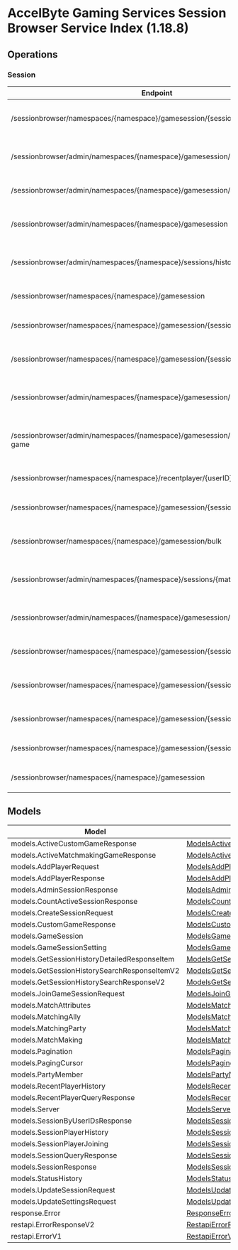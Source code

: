 [//]: # (<< Code generated. DO NOT EDIT!)

[//]: # (<< template file: doc-index.j2)

# AccelByte Gaming Services Session Browser Service Index (1.18.8)


## Operations

### Session
| Endpoint | Method | ID | Deprecated | Class | Wrapper | Example |
|---|---|---|---|---|---|---|
| /sessionbrowser/namespaces/{namespace}/gamesession/{sessionID}/player | POST | AddPlayerToSession | `false` | [AddPlayerToSession](../../src/services/sessionbrowser/accelbyte_py_sdk/api/sessionbrowser/operations/session/add_player_to_session.py) | [add_player_to_session](../../src/services/sessionbrowser/accelbyte_py_sdk/api/sessionbrowser/wrappers/_session.py) | [accelbyte_py_sdk_cli sessionbrowser-add-player-to-session](../../samples/cli/accelbyte_py_sdk_cli/sessionbrowser/_add_player_to_session.py) |
| /sessionbrowser/admin/namespaces/{namespace}/gamesession/{sessionID} | DELETE | AdminDeleteSession | `false` | [AdminDeleteSession](../../src/services/sessionbrowser/accelbyte_py_sdk/api/sessionbrowser/operations/session/admin_delete_session.py) | [admin_delete_session](../../src/services/sessionbrowser/accelbyte_py_sdk/api/sessionbrowser/wrappers/_session.py) | [accelbyte_py_sdk_cli sessionbrowser-admin-delete-session](../../samples/cli/accelbyte_py_sdk_cli/sessionbrowser/_admin_delete_session.py) |
| /sessionbrowser/admin/namespaces/{namespace}/gamesession/{sessionID} | GET | AdminGetSession | `false` | [AdminGetSession](../../src/services/sessionbrowser/accelbyte_py_sdk/api/sessionbrowser/operations/session/admin_get_session.py) | [admin_get_session](../../src/services/sessionbrowser/accelbyte_py_sdk/api/sessionbrowser/wrappers/_session.py) | [accelbyte_py_sdk_cli sessionbrowser-admin-get-session](../../samples/cli/accelbyte_py_sdk_cli/sessionbrowser/_admin_get_session.py) |
| /sessionbrowser/admin/namespaces/{namespace}/gamesession | GET | AdminQuerySession | `false` | [AdminQuerySession](../../src/services/sessionbrowser/accelbyte_py_sdk/api/sessionbrowser/operations/session/admin_query_session.py) | [admin_query_session](../../src/services/sessionbrowser/accelbyte_py_sdk/api/sessionbrowser/wrappers/_session.py) | [accelbyte_py_sdk_cli sessionbrowser-admin-query-session](../../samples/cli/accelbyte_py_sdk_cli/sessionbrowser/_admin_query_session.py) |
| /sessionbrowser/admin/namespaces/{namespace}/sessions/history/search | GET | AdminSearchSessionsV2 | `false` | [AdminSearchSessionsV2](../../src/services/sessionbrowser/accelbyte_py_sdk/api/sessionbrowser/operations/session/admin_search_sessions_v2.py) | [admin_search_sessions_v2](../../src/services/sessionbrowser/accelbyte_py_sdk/api/sessionbrowser/wrappers/_session.py) | [accelbyte_py_sdk_cli sessionbrowser-admin-search-sessions-v2](../../samples/cli/accelbyte_py_sdk_cli/sessionbrowser/_admin_search_sessions_v2.py) |
| /sessionbrowser/namespaces/{namespace}/gamesession | POST | CreateSession | `false` | [CreateSession](../../src/services/sessionbrowser/accelbyte_py_sdk/api/sessionbrowser/operations/session/create_session.py) | [create_session](../../src/services/sessionbrowser/accelbyte_py_sdk/api/sessionbrowser/wrappers/_session.py) | [accelbyte_py_sdk_cli sessionbrowser-create-session](../../samples/cli/accelbyte_py_sdk_cli/sessionbrowser/_create_session.py) |
| /sessionbrowser/namespaces/{namespace}/gamesession/{sessionID} | DELETE | DeleteSession | `false` | [DeleteSession](../../src/services/sessionbrowser/accelbyte_py_sdk/api/sessionbrowser/operations/session/delete_session.py) | [delete_session](../../src/services/sessionbrowser/accelbyte_py_sdk/api/sessionbrowser/wrappers/_session.py) | [accelbyte_py_sdk_cli sessionbrowser-delete-session](../../samples/cli/accelbyte_py_sdk_cli/sessionbrowser/_delete_session.py) |
| /sessionbrowser/namespaces/{namespace}/gamesession/{sessionID}/localds | DELETE | DeleteSessionLocalDS | `false` | [DeleteSessionLocalDS](../../src/services/sessionbrowser/accelbyte_py_sdk/api/sessionbrowser/operations/session/delete_session_local_ds.py) | [delete_session_local_ds](../../src/services/sessionbrowser/accelbyte_py_sdk/api/sessionbrowser/wrappers/_session.py) | [accelbyte_py_sdk_cli sessionbrowser-delete-session-local-ds](../../samples/cli/accelbyte_py_sdk_cli/sessionbrowser/_delete_session_local_ds.py) |
| /sessionbrowser/admin/namespaces/{namespace}/gamesession/active/custom-game | GET | GetActiveCustomGameSessions | `false` | [GetActiveCustomGameSessions](../../src/services/sessionbrowser/accelbyte_py_sdk/api/sessionbrowser/operations/session/get_active_custom_game__cd6755.py) | [get_active_custom_game_sessions](../../src/services/sessionbrowser/accelbyte_py_sdk/api/sessionbrowser/wrappers/_session.py) | [accelbyte_py_sdk_cli sessionbrowser-get-active-custom-game-sessions](../../samples/cli/accelbyte_py_sdk_cli/sessionbrowser/_get_active_custom_game_sessions.py) |
| /sessionbrowser/admin/namespaces/{namespace}/gamesession/active/matchmaking-game | GET | GetActiveMatchmakingGameSessions | `false` | [GetActiveMatchmakingGameSessions](../../src/services/sessionbrowser/accelbyte_py_sdk/api/sessionbrowser/operations/session/get_active_matchmaking__0b8050.py) | [get_active_matchmaking_game_sessions](../../src/services/sessionbrowser/accelbyte_py_sdk/api/sessionbrowser/wrappers/_session.py) | [accelbyte_py_sdk_cli sessionbrowser-get-active-matchmaking-game-sessions](../../samples/cli/accelbyte_py_sdk_cli/sessionbrowser/_get_active_matchmaking_game_sessions.py) |
| /sessionbrowser/namespaces/{namespace}/recentplayer/{userID} | GET | GetRecentPlayer | `false` | [GetRecentPlayer](../../src/services/sessionbrowser/accelbyte_py_sdk/api/sessionbrowser/operations/session/get_recent_player.py) | [get_recent_player](../../src/services/sessionbrowser/accelbyte_py_sdk/api/sessionbrowser/wrappers/_session.py) | [accelbyte_py_sdk_cli sessionbrowser-get-recent-player](../../samples/cli/accelbyte_py_sdk_cli/sessionbrowser/_get_recent_player.py) |
| /sessionbrowser/namespaces/{namespace}/gamesession/{sessionID} | GET | GetSession | `false` | [GetSession](../../src/services/sessionbrowser/accelbyte_py_sdk/api/sessionbrowser/operations/session/get_session.py) | [get_session](../../src/services/sessionbrowser/accelbyte_py_sdk/api/sessionbrowser/wrappers/_session.py) | [accelbyte_py_sdk_cli sessionbrowser-get-session](../../samples/cli/accelbyte_py_sdk_cli/sessionbrowser/_get_session.py) |
| /sessionbrowser/namespaces/{namespace}/gamesession/bulk | GET | GetSessionByUserIDs | `false` | [GetSessionByUserIDs](../../src/services/sessionbrowser/accelbyte_py_sdk/api/sessionbrowser/operations/session/get_session_by_user_i_ds.py) | [get_session_by_user_i_ds](../../src/services/sessionbrowser/accelbyte_py_sdk/api/sessionbrowser/wrappers/_session.py) | [accelbyte_py_sdk_cli sessionbrowser-get-session-by-user-i-ds](../../samples/cli/accelbyte_py_sdk_cli/sessionbrowser/_get_session_by_user_i_ds.py) |
| /sessionbrowser/admin/namespaces/{namespace}/sessions/{matchID}/history/detailed | GET | GetSessionHistoryDetailed | `false` | [GetSessionHistoryDetailed](../../src/services/sessionbrowser/accelbyte_py_sdk/api/sessionbrowser/operations/session/get_session_history_detailed.py) | [get_session_history_detailed](../../src/services/sessionbrowser/accelbyte_py_sdk/api/sessionbrowser/wrappers/_session.py) | [accelbyte_py_sdk_cli sessionbrowser-get-session-history-detailed](../../samples/cli/accelbyte_py_sdk_cli/sessionbrowser/_get_session_history_detailed.py) |
| /sessionbrowser/admin/namespaces/{namespace}/gamesession/active/count | GET | GetTotalActiveSession | `false` | [GetTotalActiveSession](../../src/services/sessionbrowser/accelbyte_py_sdk/api/sessionbrowser/operations/session/get_total_active_session.py) | [get_total_active_session](../../src/services/sessionbrowser/accelbyte_py_sdk/api/sessionbrowser/wrappers/_session.py) | [accelbyte_py_sdk_cli sessionbrowser-get-total-active-session](../../samples/cli/accelbyte_py_sdk_cli/sessionbrowser/_get_total_active_session.py) |
| /sessionbrowser/namespaces/{namespace}/gamesession/{sessionID}/join | POST | JoinSession | `false` | [JoinSession](../../src/services/sessionbrowser/accelbyte_py_sdk/api/sessionbrowser/operations/session/join_session.py) | [join_session](../../src/services/sessionbrowser/accelbyte_py_sdk/api/sessionbrowser/wrappers/_session.py) | [accelbyte_py_sdk_cli sessionbrowser-join-session](../../samples/cli/accelbyte_py_sdk_cli/sessionbrowser/_join_session.py) |
| /sessionbrowser/namespaces/{namespace}/gamesession/{sessionID}/player/{userID} | DELETE | RemovePlayerFromSession | `false` | [RemovePlayerFromSession](../../src/services/sessionbrowser/accelbyte_py_sdk/api/sessionbrowser/operations/session/remove_player_from_session.py) | [remove_player_from_session](../../src/services/sessionbrowser/accelbyte_py_sdk/api/sessionbrowser/wrappers/_session.py) | [accelbyte_py_sdk_cli sessionbrowser-remove-player-from-session](../../samples/cli/accelbyte_py_sdk_cli/sessionbrowser/_remove_player_from_session.py) |
| /sessionbrowser/namespaces/{namespace}/gamesession/{sessionID} | PUT | UpdateSession | `false` | [UpdateSession](../../src/services/sessionbrowser/accelbyte_py_sdk/api/sessionbrowser/operations/session/update_session.py) | [update_session](../../src/services/sessionbrowser/accelbyte_py_sdk/api/sessionbrowser/wrappers/_session.py) | [accelbyte_py_sdk_cli sessionbrowser-update-session](../../samples/cli/accelbyte_py_sdk_cli/sessionbrowser/_update_session.py) |
| /sessionbrowser/namespaces/{namespace}/gamesession/{sessionID}/settings | PUT | UpdateSettings | `false` | [UpdateSettings](../../src/services/sessionbrowser/accelbyte_py_sdk/api/sessionbrowser/operations/session/update_settings.py) | [update_settings](../../src/services/sessionbrowser/accelbyte_py_sdk/api/sessionbrowser/wrappers/_session.py) | [accelbyte_py_sdk_cli sessionbrowser-update-settings](../../samples/cli/accelbyte_py_sdk_cli/sessionbrowser/_update_settings.py) |
| /sessionbrowser/namespaces/{namespace}/gamesession | GET | UserQuerySession | `false` | [UserQuerySession](../../src/services/sessionbrowser/accelbyte_py_sdk/api/sessionbrowser/operations/session/user_query_session.py) | [user_query_session](../../src/services/sessionbrowser/accelbyte_py_sdk/api/sessionbrowser/wrappers/_session.py) | [accelbyte_py_sdk_cli sessionbrowser-user-query-session](../../samples/cli/accelbyte_py_sdk_cli/sessionbrowser/_user_query_session.py) |


## Models
| Model | Class |
|---|---|
| models.ActiveCustomGameResponse | [ModelsActiveCustomGameResponse](../../src/services/sessionbrowser/accelbyte_py_sdk/api/sessionbrowser/models/models_active_custom_game_response.py) |
| models.ActiveMatchmakingGameResponse | [ModelsActiveMatchmakingGameResponse](../../src/services/sessionbrowser/accelbyte_py_sdk/api/sessionbrowser/models/models_active_matchmaking_game_response.py) |
| models.AddPlayerRequest | [ModelsAddPlayerRequest](../../src/services/sessionbrowser/accelbyte_py_sdk/api/sessionbrowser/models/models_add_player_request.py) |
| models.AddPlayerResponse | [ModelsAddPlayerResponse](../../src/services/sessionbrowser/accelbyte_py_sdk/api/sessionbrowser/models/models_add_player_response.py) |
| models.AdminSessionResponse | [ModelsAdminSessionResponse](../../src/services/sessionbrowser/accelbyte_py_sdk/api/sessionbrowser/models/models_admin_session_response.py) |
| models.CountActiveSessionResponse | [ModelsCountActiveSessionResponse](../../src/services/sessionbrowser/accelbyte_py_sdk/api/sessionbrowser/models/models_count_active_session_response.py) |
| models.CreateSessionRequest | [ModelsCreateSessionRequest](../../src/services/sessionbrowser/accelbyte_py_sdk/api/sessionbrowser/models/models_create_session_request.py) |
| models.CustomGameResponse | [ModelsCustomGameResponse](../../src/services/sessionbrowser/accelbyte_py_sdk/api/sessionbrowser/models/models_custom_game_response.py) |
| models.GameSession | [ModelsGameSession](../../src/services/sessionbrowser/accelbyte_py_sdk/api/sessionbrowser/models/models_game_session.py) |
| models.GameSessionSetting | [ModelsGameSessionSetting](../../src/services/sessionbrowser/accelbyte_py_sdk/api/sessionbrowser/models/models_game_session_setting.py) |
| models.GetSessionHistoryDetailedResponseItem | [ModelsGetSessionHistoryDetailedResponseItem](../../src/services/sessionbrowser/accelbyte_py_sdk/api/sessionbrowser/models/models_get_session_history_detailed_response_item.py) |
| models.GetSessionHistorySearchResponseItemV2 | [ModelsGetSessionHistorySearchResponseItemV2](../../src/services/sessionbrowser/accelbyte_py_sdk/api/sessionbrowser/models/models_get_session_history_search_response_item_v2.py) |
| models.GetSessionHistorySearchResponseV2 | [ModelsGetSessionHistorySearchResponseV2](../../src/services/sessionbrowser/accelbyte_py_sdk/api/sessionbrowser/models/models_get_session_history_search_response_v2.py) |
| models.JoinGameSessionRequest | [ModelsJoinGameSessionRequest](../../src/services/sessionbrowser/accelbyte_py_sdk/api/sessionbrowser/models/models_join_game_session_request.py) |
| models.MatchAttributes | [ModelsMatchAttributes](../../src/services/sessionbrowser/accelbyte_py_sdk/api/sessionbrowser/models/models_match_attributes.py) |
| models.MatchingAlly | [ModelsMatchingAlly](../../src/services/sessionbrowser/accelbyte_py_sdk/api/sessionbrowser/models/models_matching_ally.py) |
| models.MatchingParty | [ModelsMatchingParty](../../src/services/sessionbrowser/accelbyte_py_sdk/api/sessionbrowser/models/models_matching_party.py) |
| models.MatchMaking | [ModelsMatchMaking](../../src/services/sessionbrowser/accelbyte_py_sdk/api/sessionbrowser/models/models_match_making.py) |
| models.Pagination | [ModelsPagination](../../src/services/sessionbrowser/accelbyte_py_sdk/api/sessionbrowser/models/models_pagination.py) |
| models.PagingCursor | [ModelsPagingCursor](../../src/services/sessionbrowser/accelbyte_py_sdk/api/sessionbrowser/models/models_paging_cursor.py) |
| models.PartyMember | [ModelsPartyMember](../../src/services/sessionbrowser/accelbyte_py_sdk/api/sessionbrowser/models/models_party_member.py) |
| models.RecentPlayerHistory | [ModelsRecentPlayerHistory](../../src/services/sessionbrowser/accelbyte_py_sdk/api/sessionbrowser/models/models_recent_player_history.py) |
| models.RecentPlayerQueryResponse | [ModelsRecentPlayerQueryResponse](../../src/services/sessionbrowser/accelbyte_py_sdk/api/sessionbrowser/models/models_recent_player_query_response.py) |
| models.Server | [ModelsServer](../../src/services/sessionbrowser/accelbyte_py_sdk/api/sessionbrowser/models/models_server.py) |
| models.SessionByUserIDsResponse | [ModelsSessionByUserIDsResponse](../../src/services/sessionbrowser/accelbyte_py_sdk/api/sessionbrowser/models/models_session_by_user_i_ds_response.py) |
| models.SessionPlayerHistory | [ModelsSessionPlayerHistory](../../src/services/sessionbrowser/accelbyte_py_sdk/api/sessionbrowser/models/models_session_player_history.py) |
| models.SessionPlayerJoining | [ModelsSessionPlayerJoining](../../src/services/sessionbrowser/accelbyte_py_sdk/api/sessionbrowser/models/models_session_player_joining.py) |
| models.SessionQueryResponse | [ModelsSessionQueryResponse](../../src/services/sessionbrowser/accelbyte_py_sdk/api/sessionbrowser/models/models_session_query_response.py) |
| models.SessionResponse | [ModelsSessionResponse](../../src/services/sessionbrowser/accelbyte_py_sdk/api/sessionbrowser/models/models_session_response.py) |
| models.StatusHistory | [ModelsStatusHistory](../../src/services/sessionbrowser/accelbyte_py_sdk/api/sessionbrowser/models/models_status_history.py) |
| models.UpdateSessionRequest | [ModelsUpdateSessionRequest](../../src/services/sessionbrowser/accelbyte_py_sdk/api/sessionbrowser/models/models_update_session_request.py) |
| models.UpdateSettingsRequest | [ModelsUpdateSettingsRequest](../../src/services/sessionbrowser/accelbyte_py_sdk/api/sessionbrowser/models/models_update_settings_request.py) |
| response.Error | [ResponseError](../../src/services/sessionbrowser/accelbyte_py_sdk/api/sessionbrowser/models/response_error.py) |
| restapi.ErrorResponseV2 | [RestapiErrorResponseV2](../../src/services/sessionbrowser/accelbyte_py_sdk/api/sessionbrowser/models/restapi_error_response_v2.py) |
| restapi.ErrorV1 | [RestapiErrorV1](../../src/services/sessionbrowser/accelbyte_py_sdk/api/sessionbrowser/models/restapi_error_v1.py) |
